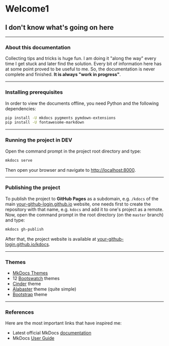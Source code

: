 # Welcome1

## I don't know what's going on here

---

### About this documentation

Collecting tips and tricks is huge fun. I am doing it "along the way" every time I get stuck and later find the solution. Every bit of information here has at some point proved to be useful to me. So, the documentation is never complete and finished. __It is always "work in progress"__.

---

### Installing prerequisites

In order to view the documents offline, you need Python and the following dependencies:

```bash
pip install -U mkdocs pygments pymdown-extensions
pip install -U fontawesome-markdown
```

---

### Running the project in DEV

Open the command prompt in the project root directory and type:

```bash
mkdocs serve
```

Then open your browser and navigate to [http://localhost:8000](http://localhost:8000/).

---

### Publishing the project

To publish the project to __GitHub Pages__ as a subdomain, e.g. `/kdocs` of the main [your-github-login.github.io](your-github-login.github.io) website, one needs first to create the repository with that name, e.g. `kdocs` and add it to one's project as a remote. Now, open the command prompt in the root directory (on the `master` branch) and type:

```bash
mkdocs gh-publish
```

After that, the project website is available at [your-github-login.github.io/kdocs](your-github-login.github.io/kdocs).

---

### Themes

* [MkDocs Themes](https://github.com/mkdocs/mkdocs/wiki/MkDocs-Themes)
* 12 [Bootswatch](http://mkdocs.github.io/mkdocs-bootswatch/) themes
* [Cinder](http://sourcefoundry.org/cinder/) theme
* [Alabaster](https://github.com/iamale/mkdocs-alabaster) theme (quite simple)
* [Bootstrap](https://github.com/mkdocs/mkdocs-bootstrap) theme

---

### References

Here are the most important links that have inspired me:

* Latest official MkDocs [documentation](http://mkdocs.readthedocs.io/en/latest/)
* MkDocs [User Guide](http://www.mkdocs.org/user-guide/writing-your-docs/)
